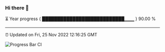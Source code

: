 ### Hi there 👋

⏳ Year progress { ███████████████████████████▁▁▁ } 90.00 %

---

⏰ Updated on Fri, 25 Nov 2022 12:16:25 GMT

![Progress Bar CI](https://github.com/Shyam-Makwana/GitHub-Actions-Demo/workflows/Progress%20Bar%20CI/badge.svg)
